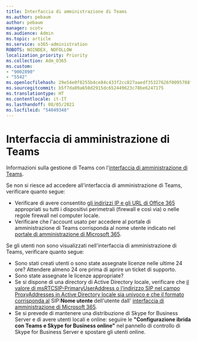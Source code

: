 ```yaml
---
title: Interfaccia di amministrazione di Teams
ms.author: pebaum
author: pebaum
manager: scotv
ms.audience: Admin
ms.topic: article
ms.service: o365-administration
ROBOTS: NOINDEX, NOFOLLOW
localization_priority: Priority
ms.collection: Adm_O365
ms.custom:
- "9002890"
- "5542"
ms.openlocfilehash: 29e54e0f8255b4ce84c433f2cc827aaedf35327626f0095788faef802763bc53
ms.sourcegitcommit: b5f7da89a650d2915dc652449623c78be6247175
ms.translationtype: HT
ms.contentlocale: it-IT
ms.lasthandoff: 08/05/2021
ms.locfileid: "54049348"
---
```

# <a name="teams-admin-center"></a>Interfaccia di amministrazione di Teams

Informazioni sulla gestione di Teams con l'[interfaccia di amministrazione di Teams](https://docs.microsoft.com/microsoftteams/manage-teams-skypeforbusiness-admin-center).

Se non si riesce ad accedere all'interfaccia di amministrazione di Teams, verificare quanto segue:

- Verificare di avere consentito [gli indirizzi IP e gli URL di Office 365](https://docs.microsoft.com/Office365/Enterprise/office-365-ip-web-service) appropriati su tutti i dispositivi perimetrali (firewall e così via) o nelle regole firewall nel computer locale.
- Verificare che l'account usato per accedere al portale di amministrazione di Teams corrisponda al nome utente indicato nel [portale di amministrazione di Microsoft 365](https://admin.microsoft.com/Adminportal/Home?source=applauncher#/users).

Se gli utenti non sono visualizzati nell'interfaccia di amministrazione di Teams, verificare quanto segue:

- Sono stati creati utenti o sono state assegnate licenze nelle ultime 24 ore? Attendere almeno 24 ore prima di aprire un ticket di supporto.
- Sono state assegnate le licenze appropriate?
- Se si dispone di una directory di Active Directory locale, verificare che [il valore di msRTCSIP-PrimaryUserAddress o l'indirizzo SIP nel campo ProxyAddresses in Active Directory locale sia univoco e che il formato corrisponda al](https://docs.microsoft.com/skypeforbusiness/troubleshoot/online-configuration/msrtcsip-primaryuseraddress-proxyaddaddress) SIP:**Nome utente** dell'utente dall' [interfaccia di amministrazione di Microsoft 365](https://admin.microsoft.com/Adminportal/Home?source=applauncher#/users).
- Se si prevede di mantenere una distribuzione di Skype for Business Server e di avere utenti locali e online: seguire le **"Configurazione ibrida con Teams e Skype for Business online"** nel pannello di controllo di Skype for Business Server e spostare gli utenti online.
